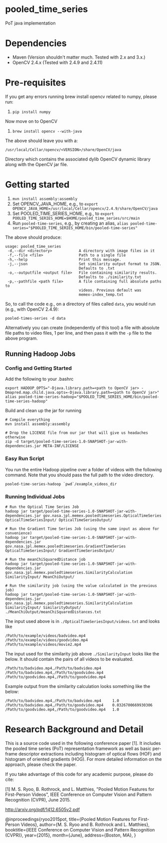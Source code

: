 # pooled_time_series
PoT java implementation

# Dependencies
* Maven (Version shouldn't matter much. Tested with 2.x and 3.x.)
* OpenCV 2.4.x (Tested with 2.4.9 and 2.4.11)

# Pre-requisites
If you get any errors running brew install opencv related to numpy, please run:

 1. `pip install numpy`

Now move on to OpenCV
 1. `brew install opencv --with-java`
 
The above should leave you with a:

    /usr/local/Cellar/opencv/<VERSION>/share/OpenCV/java

Directory which contains the associated dylib OpenCV dynamic library along with the OpenCV jar file.

# Getting started
 1. `mvn install assembly:assembly`
 2. Set OPENCV_JAVA_HOME, e.g., to `export OPENCV_JAVA_HOME=/usr/local/Cellar/opencv/2.4.9/share/OpenCV/java`
 3. Set POOLED_TIME_SERIES_HOME, e.g., to `export POOLED_TIME_SERIES_HOME=$HOME/pooled_time_series/src/main`
 4. Run `pooled-time-series`, e.g., by creating an alias, `alias pooled-time-series="$POOLED_TIME_SERIES_HOME/bin/pooled-time-series"`
 
 The above should produce:
 
```
usage: pooled_time_series
 -d,--dir <directory>            A directory with image files in it
 -f,--file <file>                Path to a single file
 -h,--help                       Print this message.
 -j,--json                       Set similarity output format to JSON.
                                 Defaults to .txt
 -o,--outputfile <output file>   File containing similarity results.
                                 Defaults to ./similarity.txt
 -p,--pathfile <path file>       A file containing full absolute paths to
                                 videos. Previous default was
                                 memex-index_temp.txt
```

So, to call the code e.g., on a directory of files called `data`, you would run (e.g., with OpenCV 2.4.9):

```
pooled-times-series -d data
```

Alternatively you can create (independently of this tool) a file with absolute file paths to video files, 1 per line, and then pass it with the `-p` file to the above program.

## Running Hadoop Jobs
### Config and Getting Started
Add the following to your .bashrc
```
export HADOOP_OPTS="-Djava.library.path=<path to OpenCV jar> -Dmapred.map.child.java.opts=-Djava.library.path=<path to OpenCV jar>"
alias pooled-time-series-hadoop="$POOLED_TIME_SERIES_HOME/bin/pooled-time-series-hadoop"
```

Build and clean up the jar for running
```
# Compile everything
mvn install assembly:assembly

# Drop the LICENSE file from our jar that will give us headaches otherwise
zip -d target/pooled-time-series-1.0-SNAPSHOT-jar-with-dependencies.jar META-INF/LICENSE

```

### Easy Run Script

You run the entire Hadoop pipeline over a folder of videos with the following command. Note that you should pass the full path to the video directory.
```
pooled-time-series-hadoop `pwd`/example_videos_dir
```

### Running Individual Jobs
```
# Run the Optical Time Series Job
hadoop jar target/pooled-time-series-1.0-SNAPSHOT-jar-with-dependencies.jar gov.nasa.jpl.memex.pooledtimeseries.OpticalTimeSeries OpticalTimeSeriesInput/ OpticalTimeSeriesOutput/

# Run the Gradient Time Series Job (using the same input as above for convenience)
hadoop jar target/pooled-time-series-1.0-SNAPSHOT-jar-with-dependencies.jar gov.nasa.jpl.memex.pooledtimeseries.GradientTimeSeries OpticalTimeSeriesInput/ GradientTimeSeriesOutput/

# Run the meanChiSquaredDistance job
hadoop jar target/pooled-time-series-1.0-SNAPSHOT-jar-with-dependencies.jar gov.nasa.jpl.memex.pooledtimeseries.SimilarityCalculation SimilarityInput/ MeanChiOutput/

# Run the similarity job (using the value calculated in the previous job)
hadoop jar target/pooled-time-series-1.0-SNAPSHOT-jar-with-dependencies.jar gov.nasa.jpl.memex.pooledtimeseries.SimilarityCalculation SimilarityInput/ SimilarityOutput/ ./MeanChiOutput/meanChiSquaredDistances.txt 
```

The input used above is in ```./OpticalTimeSeriesInput/videos.txt``` and looks like
```
/Path/to/example/videos/badvideo.mp4
/Path/to/example/videos/goodvideo.mp4
/Path/to/example/videos/movie2.mp4
```

The input used for the similarity job above ```./SimilarityInput``` looks like the below. It should contain the pairs of all videos to be evaluated.
```
/Path/to/badvideo.mp4,/Path/to/badvideo.mp4
/Path/to/badvideo.mp4,/Path/to/goodvideo.mp4
/Path/to/goodvideo.mp4,/Path/to/goodvideo.mp4
```

Example output from the similarity calculation looks something like the below:
```
/Path/to/badvideo.mp4,/Path/to/badvideo.mp4     1.0
/Path/to/badvideo.mp4,/Path/to/goodvideo.mp4 	0.0326700669930306
/Path/to/goodvideo.mp4,/Path/to/goodvideo.mp4   1.0
```

# Research Background and Detail
This is a source code used in the following conference paper [1].
It includes the pooled time series (PoT) representation framework as well as basic per-frame descriptor extractions including histogram of optical flows (HOF) and histogram of oriented gradients (HOG).
For more detailed information on the approach, please check the paper.

If you take advantage of this code for any academic purpose, please do cite:

[1] M. S. Ryoo, B. Rothrock, and L. Matthies, "Pooled Motion Features for First-Person Videos", IEEE Conference on Computer Vision and Pattern Recognition (CVPR), June 2015.

http://arxiv.org/pdf/1412.6505v2.pdf

@inproceedings{ryoo2015pot,
 title={Pooled Motion Features for First-Person Videos},
 author={M. S. Ryoo and B. Rothrock and L. Matthies},
 booktitle={IEEE Conference on Computer Vision and Pattern Recognition (CVPR)},
 year={2015},
 month={June},
 address={Boston, MA},
}
